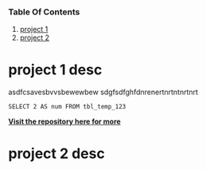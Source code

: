 ### Table Of Contents

1. [project 1](https://github.com/MichaelSh123/MicGithubPage/new/master#project-1-desc)
2. [project 2](https://github.com/MichaelSh123/MicGithubPage/new/master#project-2-desc)


# project 1 desc
asdfcsavesbvvsbewewbew
sdgfsdfghfdnrenertnrtntnrtnrt
```
SELECT 2 AS num FROM tbl_temp_123
```

[__Visit the repository here for more__](https://github.com/MichaelSh123/GitGitHubMastercalss)

# project 2 desc
